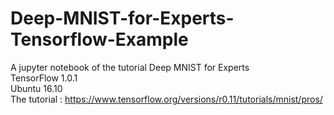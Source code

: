 # Deep-MNIST-for-Experts-Tensorflow-Example
A jupyter notebook of the tutorial Deep MNIST for Experts
<br />
TensorFlow 1.0.1
<br />
Ubuntu 16.10
<br />
The tutorial : https://www.tensorflow.org/versions/r0.11/tutorials/mnist/pros/
<br />
